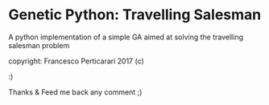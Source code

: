 # Genetic Python: Travelling Salesman
A python implementation of a simple GA aimed at solving the travelling salesman problem

copyright: Francesco Perticarari 2017 (c)

:)

Thanks & Feed me back any comment ;)
